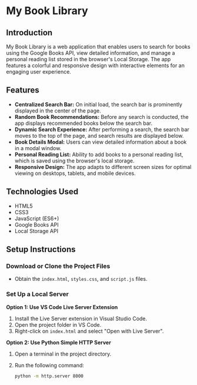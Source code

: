 # My Book Library  

## Introduction  
My Book Library is a web application that enables users to search for books using the Google Books API, view detailed information, and manage a personal reading list stored in the browser's Local Storage. The app features a colorful and responsive design with interactive elements for an engaging user experience.  

## Features  
- **Centralized Search Bar:** On initial load, the search bar is prominently displayed in the center of the page.  
- **Random Book Recommendations:** Before any search is conducted, the app displays recommended books below the search bar.  
- **Dynamic Search Experience:** After performing a search, the search bar moves to the top of the page, and search results are displayed below.  
- **Book Details Modal:** Users can view detailed information about a book in a modal window.  
- **Personal Reading List:** Ability to add books to a personal reading list, which is saved using the browser's local storage.  
- **Responsive Design:** The app adapts to different screen sizes for optimal viewing on desktops, tablets, and mobile devices.  

## Technologies Used  
- HTML5  
- CSS3  
- JavaScript (ES6+)  
- Google Books API  
- Local Storage API  

## Setup Instructions  

### Download or Clone the Project Files  
- Obtain the `index.html`, `styles.css`, and `script.js` files.  

### Set Up a Local Server  

**Option 1: Use VS Code Live Server Extension**  
1. Install the Live Server extension in Visual Studio Code.  
2. Open the project folder in VS Code.  
3. Right-click on `index.html` and select "Open with Live Server".  

**Option 2: Use Python Simple HTTP Server**  
1. Open a terminal in the project directory.  
2. Run the following command:  

   ```bash  
   python -m http.server 8000
